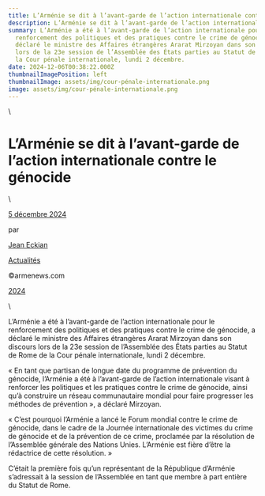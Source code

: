 ```yaml
---
title: L’Arménie se dit à l’avant-garde de l’action internationale contre le génocide
description: L’Arménie se dit à l’avant-garde de l’action internationale contre le génocide
summary: L’Arménie a été à l’avant-garde de l’action internationale pour le
  renforcement des politiques et des pratiques contre le crime de génocide, a
  déclaré le ministre des Affaires étrangères Ararat Mirzoyan dans son discours
  lors de la 23e session de l’Assemblée des États parties au Statut de Rome de
  la Cour pénale internationale, lundi 2 décembre.
date: 2024-12-06T00:38:22.000Z
thumbnailImagePosition: left
thumbnailImage: assets/img/cour-pénale-internationale.png
image: assets/img/cour-pénale-internationale.png
---
```

\
<!--StartFragment-->

# L’Arménie se dit à l’avant-garde de l’action internationale contre le génocide

<!--EndFragment-->\



<!--StartFragment-->

[5 décembre 2024](https://www.armenews.com/larmenie-se-dit-a-lavant-garde-de-laction-internationale-contre-le-genocide/)



par

[Jean Eckian](https://www.armenews.com/author/jeaneck/)

[Actualités](https://www.armenews.com/categorie/actualites/)

©armenews.com

[2024](https://www.armenews.com/larmenie-se-dit-a-lavant-garde-de-laction-internationale-contre-le-genocide/)

<!--EndFragment-->\



<!--StartFragment-->

L’Arménie a été à l’avant-garde de l’action internationale pour le renforcement des politiques et des pratiques contre le crime de génocide, a déclaré le ministre des Affaires étrangères Ararat Mirzoyan dans son discours lors de la 23e session de l’Assemblée des États parties au Statut de Rome de la Cour pénale internationale, lundi 2 décembre.

« En tant que partisan de longue date du programme de prévention du génocide, l’Arménie a été à l’avant-garde de l’action internationale visant à renforcer les politiques et les pratiques contre le crime de génocide, ainsi qu’à construire un réseau communautaire mondial pour faire progresser les méthodes de prévention », a déclaré Mirzoyan.

« C’est pourquoi l’Arménie a lancé le Forum mondial contre le crime de génocide, dans le cadre de la Journée internationale des victimes du crime de génocide et de la prévention de ce crime, proclamée par la résolution de l’Assemblée générale des Nations Unies. L’Arménie est fière d’être la rédactrice de cette résolution. »

C’était la première fois qu’un représentant de la République d’Arménie s’adressait à la session de l’Assemblée en tant que membre à part entière du Statut de Rome.

<!--EndFragment-->